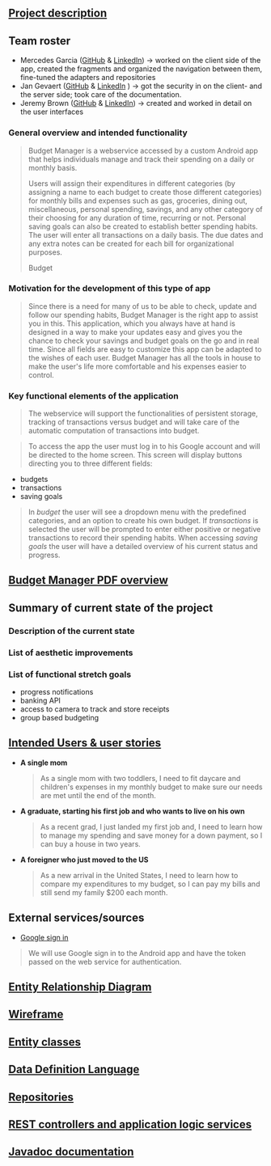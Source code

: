 ## [Project description](https://github.com/budget-manager/budget-manager.github.io/blob/master/index.md)

## Team roster

* Mercedes Garcia ([GitHub](https://github.com/Merced-es) & [LinkedIn](https://www.linkedin.com/in/mercedes-garcia-961403139/))
        -> worked on the client side of the app, created the fragments and organized the navigation 
           between them, fine-tuned the adapters and repositories
* Jan Gevaert ([GitHub](https://github.com/jangevaert-design) & [LinkedIn](https://www.linkedin.com/in/jan-b-gevaert/) )
        -> got the security in on the client- and the server side; took care of the documentation.
* Jeremy Brown ([GitHub](https://github.com/jeremybrown505) & [LinkedIn](https://www.linkedin.com/in/jeremy505/))
        -> created and worked in detail on the user interfaces


### General overview and intended functionality

>Budget Manager is a webservice accessed by a custom Android app that helps individuals manage and
track their spending on a daily or monthly basis.
> 
>Users will assign their expenditures in different categories (by assigning a name to each budget to 
create those different categories) for monthly bills and expenses such as
gas, groceries, dining out, miscellaneous, personal spending, savings, and any other category of 
their choosing for any duration of time, recurring or not. 
Personal saving goals can also be created to establish better spending habits.
The user will enter all transactions on a daily basis. 
The due dates and any extra notes can be created for each bill for organizational purposes. 
>
>Budget
### Motivation for the development of this type of app

>Since there is a need for many of us to be able to check, update and follow our spending habits, 
>Budget Manager is the right app to assist you in this. This application, which you always have at 
>hand is designed in a way to make your updates easy and gives you the chance to check your savings 
>and budget goals on the go and in real time. 
>Since all fields are easy to customize this app can be adapted to the wishes of each
>user. Budget Manager has all the tools in house to make the user's life more comfortable and his 
>expenses easier to control.

### Key functional elements of the application
>
>
>The webservice will support the functionalities of persistent storage, tracking of transactions 
>versus budget and will take care of the automatic computation of transactions into budget.

>To access the app the user must log in to his Google account and will be directed to the home 
screen. This screen will display buttons directing you to three different fields: 
  * budgets
  * transactions
  * saving goals
>In _budget_ the user will see a dropdown menu with the predefined categories, and an option to
create his own budget. 
If _transactions_ is selected the user will be prompted to enter either positive or negative 
transactions to record their spending habits.
When accessing _saving goals_ the user will have a detailed overview of his current status and 
>progress.


## [Budget Manager PDF overview]()

## Summary of current state of the project

### Description of the current state

### List of aesthetic improvements

### List of functional stretch goals
   * progress notifications
   * banking API
   * access to camera to track and store receipts 
   * group based budgeting


## [Intended Users & user stories](https://github.com/budget-manager/budget-manager.github.io/blob/master/index.md)


   * **A single mom**
        > As a single mom with two toddlers, I need to fit daycare and children's expenses 
          in my monthly budget to make sure our needs are met until the end of the month.
    
   * **A graduate, starting his first job and who wants to live on his own**
        > As a recent grad, I just landed my first job and, I need to learn how to manage my 
          spending and save money for a down payment, so I can buy a house in two years.
        
   * **A foreigner who just moved to the US**
        > As a new arrival in the United States, I need to learn how to compare my expenditures to
          my budget, so I can pay my bills and still send my family $200 each month.
                                                  

## External services/sources
   * [Google sign in](https://developers.google.com/identity/sign-in/android/start-integrating)
   >We will use Google sign in to the Android app and have the token passed on the web service for
   authentication. 


## [Entity Relationship Diagram](https://github.com/budget-manager/budget-manager.github.io/blob/master/docs/img/entity-relationships.png)

## [Wireframe](budget-manager.github.io/docs/image/wireframe-budget-manager.png)

## [Entity classes](https://github.com/budget-manager/budget-manager-server/tree/master/src/main/java/edu/cnm/deepdive/budgetmanagerservice/model/entity)

## [Data Definition Language](https://github.com/budget-manager/budget-manager-server/blob/master/docs/sql/ddl.sql)

## [Repositories](https://github.com/budget-manager/budget-manager-server/tree/master/src/main/java/edu/cnm/deepdive/budgetmanagerservice/service)

## [REST controllers and application logic services](https://github.com/budget-manager/budget-manager-server/tree/master/src/main/java/edu/cnm/deepdive/budgetmanagerservice/controller)

## [Javadoc documentation](https://github.com/budget-manager/budget-manager-server/tree/master/docs/javadocs)

 



   
   

